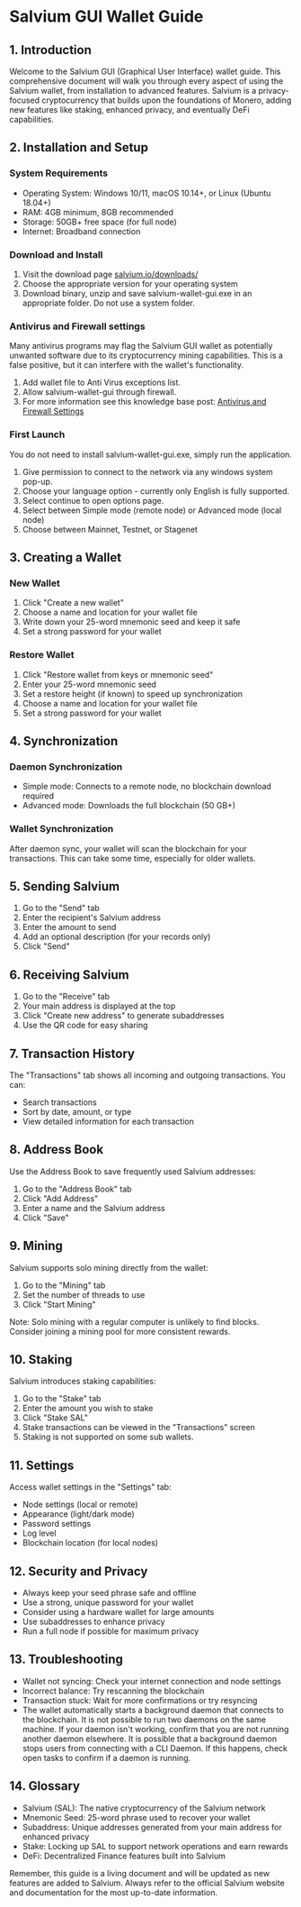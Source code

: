# Salvium GUI Wallet Guide

## 1. Introduction

Welcome to the Salvium GUI (Graphical User Interface) wallet guide. This comprehensive document will walk you through every aspect of using the Salvium wallet, from installation to advanced features. Salvium is a privacy-focused cryptocurrency that builds upon the foundations of Monero, adding new features like staking, enhanced privacy, and eventually DeFi capabilities.

## 2. Installation and Setup

### System Requirements

* Operating System: Windows 10/11, macOS 10.14+, or Linux (Ubuntu 18.04+)
* RAM: 4GB minimum, 8GB recommended
* Storage: 50GB+ free space (for full node)
* Internet: Broadband connection

### Download and Install

1. Visit the download page [salvium.io/downloads/](https://salvium.io/downloads/)
2. Choose the appropriate version for your operating system
3. Download binary, unzip and save salvium-wallet-gui.exe in an appropriate folder. Do not use a system folder.

### Antivirus and Firewall settings

Many antivirus programs may flag the Salvium GUI wallet as potentially unwanted software due to its cryptocurrency mining capabilities. This is a false positive, but it can interfere with the wallet's functionality.

1. Add wallet file to Anti Virus exceptions list.
2. Allow salvium-wallet-gui through firewall.
3. For more information see this knowledge base post: [Antivirus and Firewall Settings](https://salvium.io/salvium-knowledge-base/antivirus-and-firewall-settings/)

### First Launch

You do not need to install salvium-wallet-gui.exe, simply run the application.

1. Give permission to connect to the network via any windows system pop-up.
2. Choose your language option - currently only English is fully supported.
3. Select continue to open options page.
4. Select between Simple mode (remote node) or Advanced mode (local node)
5. Choose between Mainnet, Testnet, or Stagenet

## 3. Creating a Wallet

### New Wallet

1. Click "Create a new wallet"
2. Choose a name and location for your wallet file
3. Write down your 25-word mnemonic seed and keep it safe
4. Set a strong password for your wallet

### Restore Wallet

1. Click "Restore wallet from keys or mnemonic seed"
2. Enter your 25-word mnemonic seed
3. Set a restore height (if known) to speed up synchronization
4. Choose a name and location for your wallet file
5. Set a strong password for your wallet

## 4. Synchronization

### Daemon Synchronization

* Simple mode: Connects to a remote node, no blockchain download required
* Advanced mode: Downloads the full blockchain (50 GB+)

### Wallet Synchronization

After daemon sync, your wallet will scan the blockchain for your transactions. This can take some time, especially for older wallets.

## 5. Sending Salvium

1. Go to the "Send" tab
2. Enter the recipient's Salvium address
3. Enter the amount to send
4. Add an optional description (for your records only)
5. Click "Send"

## 6. Receiving Salvium

1. Go to the "Receive" tab
2. Your main address is displayed at the top
3. Click "Create new address" to generate subaddresses
4. Use the QR code for easy sharing

## 7. Transaction History

The "Transactions" tab shows all incoming and outgoing transactions. You can:

* Search transactions
* Sort by date, amount, or type
* View detailed information for each transaction

## 8. Address Book

Use the Address Book to save frequently used Salvium addresses:

1. Go to the "Address Book" tab
2. Click "Add Address"
3. Enter a name and the Salvium address
4. Click "Save"

## 9. Mining

Salvium supports solo mining directly from the wallet:

1. Go to the "Mining" tab
2. Set the number of threads to use
3. Click "Start Mining"

Note: Solo mining with a regular computer is unlikely to find blocks. Consider joining a mining pool for more consistent rewards.

## 10. Staking

Salvium introduces staking capabilities:

1. Go to the "Stake" tab
2. Enter the amount you wish to stake
3. Click "Stake SAL"
4. Stake transactions can be viewed in the "Transactions" screen
5. Staking is not supported on some sub wallets.

## 11. Settings

Access wallet settings in the "Settings" tab:

* Node settings (local or remote)
* Appearance (light/dark mode)
* Password settings
* Log level
* Blockchain location (for local nodes)

## 12. Security and Privacy

* Always keep your seed phrase safe and offline
* Use a strong, unique password for your wallet
* Consider using a hardware wallet for large amounts
* Use subaddresses to enhance privacy
* Run a full node if possible for maximum privacy

## 13. Troubleshooting

* Wallet not syncing: Check your internet connection and node settings
* Incorrect balance: Try rescanning the blockchain
* Transaction stuck: Wait for more confirmations or try resyncing
* The wallet automatically starts a background daemon that connects to the blockchain. It is not possible to run two daemons on the same machine. If your daemon isn't working, confirm that you are not running another daemon elsewhere. It is possible that a background daemon stops users from connecting with a CLI Daemon. If this happens, check open tasks to confirm if a daemon is running.

## 14. Glossary

* Salvium (SAL): The native cryptocurrency of the Salvium network
* Mnemonic Seed: 25-word phrase used to recover your wallet
* Subaddress: Unique addresses generated from your main address for enhanced privacy
* Stake: Locking up SAL to support network operations and earn rewards
* DeFi: Decentralized Finance features built into Salvium

Remember, this guide is a living document and will be updated as new features are added to Salvium. Always refer to the official Salvium website and documentation for the most up-to-date information.